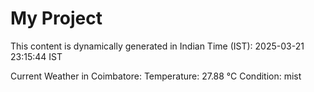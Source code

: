 # My Project

This content is dynamically generated in Indian Time (IST): 2025-03-21 23:15:44 IST


Current Weather in Coimbatore:
Temperature: 27.88 °C
Condition: mist
